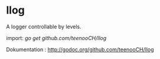 # llog
A logger controllable by levels.

import: _go get github.com/teenooCH/llog_

Dokumentation : http://godoc.org/github.com/teenooCH/llog

